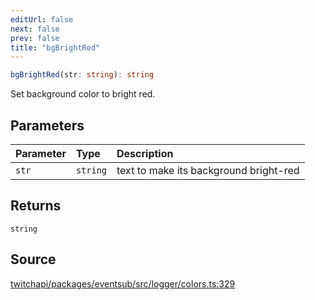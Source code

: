 ```yaml
---
editUrl: false
next: false
prev: false
title: "bgBrightRed"
---
```


```ts
bgBrightRed(str: string): string
```

Set background color to bright red.

## Parameters

| Parameter | Type | Description |
| :------ | :------ | :------ |
| `str` | `string` | text to make its background bright-red |

## Returns

`string`

## Source

[twitchapi/packages/eventsub/src/logger/colors.ts:329](https://github.com/pablornc/twitchapi//blob/8695acad106a836c1f0fc4c57a113f17adce41f0/packages/eventsub/src/logger/colors.ts#L329)
